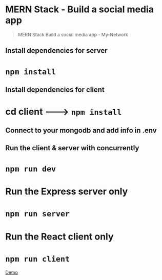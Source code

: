 # MERN Stack - Build a social media app 
> MERN Stack Build  a social media app - My-Network

## Install dependencies for server 
# `npm install`

## Install dependencies for client
# cd client ---> `npm install`

## Connect to your mongodb and add info in .env

## Run the client & server with concurrently
# `npm run dev`

# Run the Express server only
# `npm run server`

# Run the React client only
# `npm run client`

[Demo](https://mynetworkfront.onrender.com/)


